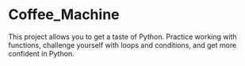 # Coffee_Machine
This project allows you to get a taste of Python. Practice working with functions, challenge yourself with loops and conditions, and get more confident in Python.

